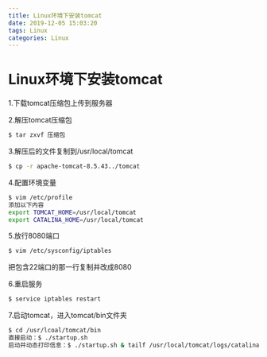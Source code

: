 ```yaml
---
title: Linux环境下安装tomcat
date: 2019-12-05 15:03:20
tags: Linux
categories: Linux
---
```


# Linux环境下安装tomcat

1.下载tomcat压缩包上传到服务器

2.解压tomcat压缩包

```bash
$ tar zxvf 压缩包
```

3.解压后的文件复制到/usr/local/tomcat

```bash
$ cp -r apache-tomcat-8.5.43../tomcat
```

4.配置环境变量

```bash
$ vim /etc/profile
添加以下内容
export TOMCAT_HOME=/usr/local/tomcat
export CATALINA_HOME=/usr/local/tomcat
```

5.放行8080端口

```bash
$ vim /etc/sysconfig/iptables
```

把包含22端口的那一行复制并改成8080

6.重启服务

```bash
$ service iptables restart
```

7.启动tomcat，进入tomcat/bin文件夹

```bash
$ cd /usr/lcoal/tomcat/bin
直接启动：$ ./startup.sh
启动并动态打印信息：$ ./startup.sh & tailf /usr/local/tomcat/logs/catalina.out
```

